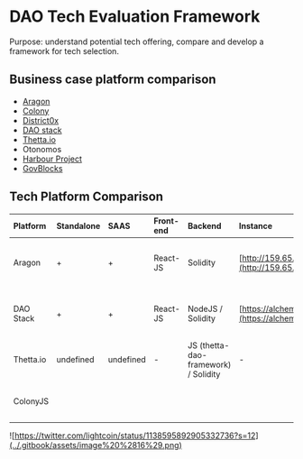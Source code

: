 # DAO Tech Evaluation Framework

Purpose: understand potential tech offering, compare and develop a framework for tech selection.

## Business case platform comparison

* [Aragon](https://aragon.org/)
* [Colony](https://colony.io/)
* [District0x](https://district0x.io/) 
* [DAO stack](https://daostack.io/) 
* [Thetta.io](https://web.thetta.io/) 
* Otonomos 
* [Harbour Project](https://www.harbourproject.io/) 
* [GovBlocks](https://govblocks.io/) 

## Tech Platform Comparison

| Platform | Standalone | SAAS | Front-end | Backend | Instance | Custom token | Voting | Finance | 3rd party apps | License | Comment |
| :--- | :--- | :--- | :--- | :--- | :--- | :--- | :--- | :--- | :--- | :--- | :--- |
| Aragon | + | + | React-JS | Solidity | [http://159.65.91.252:3000](http://159.65.91.252:3000/#/) | TBC | + | + | Announced | AGPL-3.0 | App, no docs, no backend, everything is on smart contracts |
| DAO Stack | + | + | React-JS | NodeJS / Solidity | [https://alchemy.daostack.io/](https://alchemy.daostack.io/) | - | + | - | + | GPL-3.0 | App has only governance capability now, has backend, no docs. |
| Thetta.io | undefined | undefined | - | JS \(thetta-dao-framework\) / Solidity | - | undefined | undefined | undefined | undefined | MIT | It's a framework. No docs. |
| ColonyJS |  |  |  |  |  |  |  |  |  |  | It's a framework. Good documentation. |



![https://twitter.com/lightcoin/status/1138595892905332736?s=12](../.gitbook/assets/image%20%2816%29.png)



